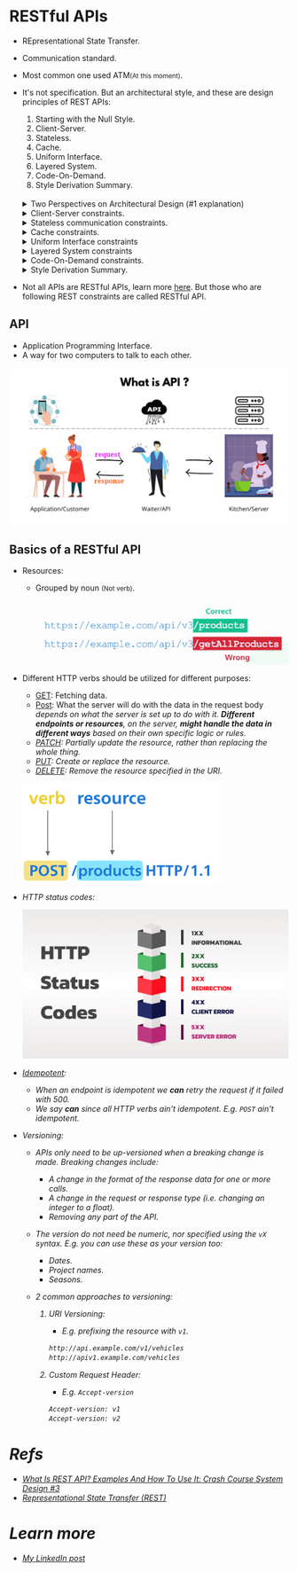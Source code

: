 # RESTful APIs

- REpresentational State Transfer.
- Communication standard.
- Most common one used ATM<small>(At this moment)</small>.
- It's not specification. But an architectural style, and these are design principles of REST APIs:

  1. Starting with the Null Style.
  2. Client-Server.
  3. Stateless.
  4. Cache.
  5. Uniform Interface.
  6. Layered System.
  7. Code-On-Demand.
  8. Style Derivation Summary.

  <br />
  <details>
    <summary>
      Two Perspectives on Architectural Design (#1 explanation)
    </summary>
    <table>
      <caption>
        <strong>REST follows "Incremental Constraints Approach".</strong>
      </caption>
      <thead>
        <tr>
          <th></th>
          <th>
            Starting from Scratch <small>(Blank Slate Approach)</small>
          </th>
          <th>
            Starting with Needs and Adding Constraints
            <small>(Incremental Constraints Approach)</small>
          </th>
        </tr>
      </thead>
      <tbody>
        <tr>
          <td>Description</td>
          <td>
            Designer begins with <em>no</em> preconceived constraints
            <small>(predetermined rules or limitations)</small> or guidelines.
            <br />
            They start with a blank canvas, creating an architecture by gradually
            adding familiar components until the system meets its intended requirements.
          </td>
          <td>
            Designer starts by considering the overall needs of the system
            without any constraints. They then gradually impose constraints
            on different parts of the system. 
            <br />
            These constraints help ensure that various factors
            <small>(E.g. efficiency, usability, or scalability)</small>
            influencing the system, are addressed naturally.
          </td>
        </tr>
        <tr>
          <td>Characteristics</td>
          <td>
            Emphasizes creativity and an unrestricted vision, allowing the
            designer to explore many possibilities without initial
            limitations.
          </td>
          <td>
            Focuses on understanding the system's context and purpose,
            applying restraint to align the design with the real-world
            influences/conditions.
          </td>
        </tr>
      </tbody>
    </table>
  </details>

  <details>
    <summary>
      Client-Server constraints.
    </summary>
    <ul>
      <li>
        Separation of concerns is the principle behind the client-server constraints.
      </li>
      <li>
        Separate UI concerns from the data storage concerns.
      </li>
      <li>
        More portable UI across multiple platforms.
      </li>
      <li>
        Better scalability by simplifying the server components.
      </li>
      <li>
        Components can evolve independently.
      </li>
    </ul>
  </details>

  <details>
    <summary>
      Stateless communication constraints.
    </summary>
    <p>
      Each request from client to server must contain all of the information necessary to understand the request. Session state is therefore kept entirely on the client.
    </p>
    <table>
      <thead>
        <tr>
          <th>Pros</th>
          <th>Cons</th>
        </tr>
      </thead>
      <tbody>
        <tr>
          <td>
            <ul>
              <li>
                Improved visibility: monitoring system does not have to look beyond a single request 
                <a href="../glossary/README.md#datum">datum</a>
                in order to determine the full nature of the request.
              </li>
              <li>
                More reliable because it eases the task of recovering from
                <a href="../glossary/README.md#partialFailures">partial failures</a>.
                <br />
                Remember, each request is completely self-contained and independent of previous requests,
                in case of failure client can simply retry
                <small>(The concept of idempotency is closely related to the idea of statelessness)</small> it.
              </li>
              <li>
                Improved scalability: not having to store state between requests allows the server component to quickly free resources.
              </li>
              <li>
                Simplified implementation: server doesn't have to manage resource usage across requests.
              </li>
            </ul>
          </td>
          <td>
            <ul>
              <li>
                Decreased network performance: by increasing the repetitive data <small>(per-interaction overhead)</small> sent in a series of requests.
              </li>
              <li>
                Reduced server control over consistent application behavior<small>(UI/UX)</small>: 
                application becomes dependent on the correct implementation of semantics across multiple client versions.
                <br />
                E.g., a newer client version might handle certain data or state management differently than an older version, leading to varying user experiences or even errors.
              </li>
            </ul>
          </td>
        </tr>
      </tbody>
    </table>
  </details>

  <details>
    <summary>
      Cache constraints.
    </summary>
    <ul>
      <li>
        This is all about Client-Side Caching: not server-side caching or intermediary caching <small>(infrastructure layer)</small>.
        <br />
        <img src="./caching.png" />
      </li>
      <li>
        The data within a response to a request, implicitly/explicitly is labeled as cacheable or non-cacheable. A cacheable response signifies that a client cache can reuse that response data for later, equivalent requests.
      </li>
    </ul>
  </details>

  <details>
    <summary>
      Uniform Interface constraints
    </summary>
    <ul>
      <li>
        We will have consistent set of operations and conventions
        <small>(HTTP spec)</small> for interactions between clients and servers.
      </li>
      <li>
        This is also well aligned with generality and simplification principle.
      </li>
    </ul>
  </details>

  <details>
    <summary>
      Layered System constraints
    </summary>
    <ul>
      <li>
        This style allows an architecture to be composed of hierarchical layers.
      </li>
      <li>
        Each component cannot "see" beyond the immediate layer with which they are interacting.
      </li>
      <li>
        Adds Overhead and latency to the processing of data which can be offset by utilizing caching mechanisms.
      </li>
    </ul>
  </details>

  <details>
    <summary>
      Code-On-Demand constraints.
    </summary>
    <ul>
      <li>
        Server can send executable code to a client, allowing the client to run this code to extend its functionality.
      </li>
      <li>
        Reduces Visibility: When a client dynamically downloads and executes code, it can be harder to predict and monitor the exact behavior of the client application
      </li>
      <li>
        E.g. a dynamic form or a real-time chat widget.
      </li>
    </ul>
  </details>

  <details>
    <summary>
      Style Derivation Summary.
    </summary>
    <p>
      The constraints of REST are not random; they are derived from well-established architectural styles.
    </p>
  </details>

- Not all APIs are RESTful APIs, learn more [here](https://roy.gbiv.com/untangled/2008/rest-apis-must-be-hypertext-driven). But those who are following REST constraints are called RESTful API.

## API

- Application Programming Interface.
- A way for two computers to talk to each other.

![API core concept visualization](./api.png)

## Basics of a RESTful API

- Resources:

  - Grouped by noun <small>(Not verb)</small>.

    ![Noun not verb](./noun-not-verb.png)

- Different HTTP verbs should be utilized for different purposes:

  - [GET](https://datatracker.ietf.org/doc/html/rfc7231#section-4.3.1): Fetching data.
  - [Post](https://datatracker.ietf.org/doc/html/rfc7231#section-4.3.3): What the server will do with the data in the request body <em>depends<em> on what the server is set up to do with it. <strong>Different endpoints or resources</strong>, on the server, <strong>might handle the data in different ways</strong> based on their own specific logic or rules.
  - [PATCH](https://datatracker.ietf.org/doc/html/rfc5789): Partially update the resource, rather than replacing the whole thing.
  - [PUT](https://datatracker.ietf.org/doc/html/rfc7231#section-4.3.4): Create or replace the resource.
  - [DELETE](https://datatracker.ietf.org/doc/html/rfc7231#section-4.3.5): Remove the resource specified in the URI.

  ![Parts of a HTTP request](./http-request-rest-parts.png)

- HTTP status codes:

  ![HTTP status codes](./http-status-codes.png)

- [Idempotent](../glossary/README.md#idempotency):

  - When an endpoint is idempotent we **can** retry the request if it failed with 500.
  - We say **can** since all HTTP verbs ain't idempotent. E.g. `POST` ain't idempotent.

- Versioning:

  - APIs only need to be up-versioned when a breaking change is made. Breaking changes include:
    - A change in the format of the response data for one or more calls.
    - A change in the request or response type (i.e. changing an integer to a float).
    - Removing any part of the API.
  - The version do not need be numeric, nor specified using the `vX` syntax. E.g. you can use these as your version too:
    - Dates.
    - Project names.
    - Seasons.
  - 2 common approaches to versioning:

    1. URI Versioning:

       - E.g. prefixing the resource with `v1`.

       ```cmd
       http://api.example.com/v1/vehicles
       http://apiv1.example.com/vehicles
       ```

    2. Custom Request Header:

       - E.g. `Accept-version`

       ```cmd
       Accept-version: v1
       Accept-version: v2
       ```

# Refs

- [What Is REST API? Examples And How To Use It: Crash Course System Design #3](https://www.youtube.com/watch?v=-mN3VyJuCjM)
- [Representational State Transfer (REST)](https://ics.uci.edu/~fielding/pubs/dissertation/rest_arch_style.htm)

# Learn more

- [My LinkedIn post](https://www.linkedin.com/posts/kasir-barati_http-spec-rfc-activity-7224516416043929600-33_H?utm_source=share&utm_medium=member_desktop)
